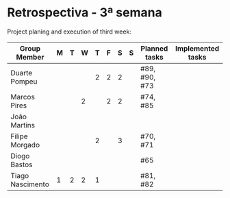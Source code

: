 # Retrospectiva   - 3ª semana #

Project planing and execution of third week:

| Group Member     | M  | T  | W  | T  | F  | S  | S  | Planned tasks      | Implemented tasks|
|------------------|----|----|----|----|----|----|----|--------------------|------------------|
| Duarte Pompeu    |    |    |    | 2  |  2 |  2 |    | #89, #90, #73      |                  |
| Marcos Pires     |    |    |  2 |    |  2 |  2 |    | #74, #85           |                  |
| João Martins     |    |    |    |    |    |    |    |                    |                  |
| Filipe Morgado   |    |    |    |  2 |    |  3 |    | #70, #71           |                  |  
| Diogo Bastos     |    |    |    |    |    |    |    | #65                |                  |
| Tiago Nascimento |  1 | 2  |  2 | 1  |    |    |    | #81, #82           |                  |

